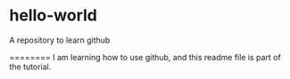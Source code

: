 # hello-world
A repository to learn github

========
I am learning how to use github, and this readme file is part of the tutorial.
